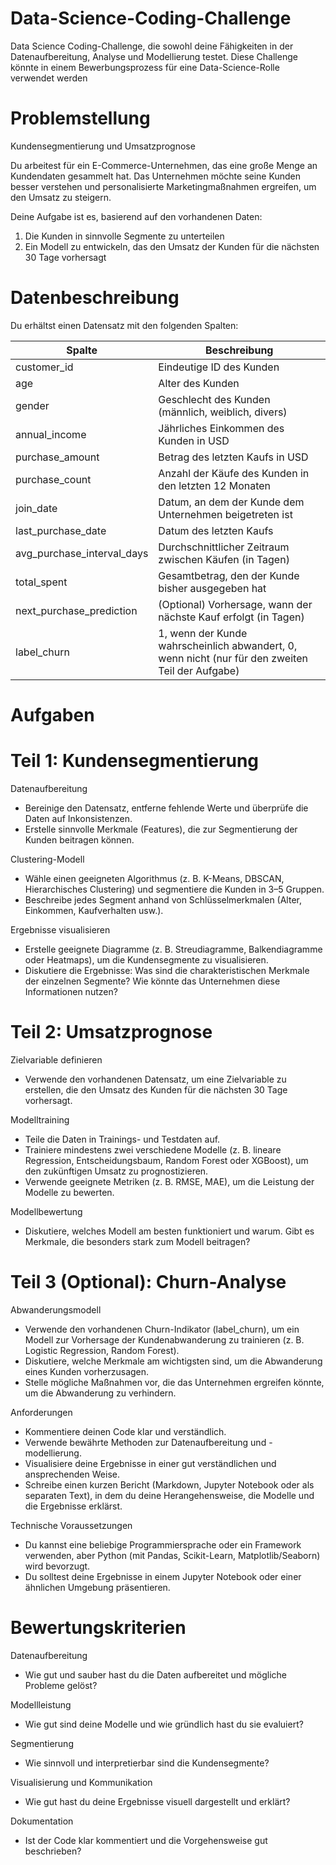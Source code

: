 # Data-Science-Coding-Challenge
Data Science Coding-Challenge, die sowohl deine Fähigkeiten in der Datenaufbereitung, Analyse und Modellierung testet. Diese Challenge könnte in einem Bewerbungsprozess für eine Data-Science-Rolle verwendet werden

# Problemstellung

Kundensegmentierung und Umsatzprognose

Du arbeitest für ein E-Commerce-Unternehmen, das eine große Menge an Kundendaten gesammelt hat. Das Unternehmen möchte seine Kunden besser verstehen und personalisierte Marketingmaßnahmen ergreifen, um den Umsatz zu steigern.

Deine Aufgabe ist es, basierend auf den vorhandenen Daten:
 1. Die Kunden in sinnvolle Segmente zu unterteilen
 2. Ein Modell zu entwickeln, das den Umsatz der Kunden für die nächsten 30 Tage vorhersagt

# Datenbeschreibung
Du erhältst einen Datensatz mit den folgenden Spalten:

| Spalte                     | Beschreibung                                                                                     |
|----------------------------|--------------------------------------------------------------------------------------------------|
| customer_id                | Eindeutige ID des Kunden                                                                         |
| age	                     | Alter des Kunden                                                                                 |
| gender                     | Geschlecht des Kunden (männlich, weiblich, divers)                                               |
| annual_income              | Jährliches Einkommen des Kunden in USD                                                           |
| purchase_amount            | Betrag des letzten Kaufs in USD                                                                  |	                
| purchase_count             | Anzahl der Käufe des Kunden in den letzten 12 Monaten                                            |                 
| join_date	                 | Datum, an dem der Kunde dem Unternehmen beigetreten ist                                          |                 
| last_purchase_date         | Datum des letzten Kaufs	                                                                        |
| avg_purchase_interval_days | Durchschnittlicher Zeitraum zwischen Käufen (in Tagen)                                           |            
| total_spent                | Gesamtbetrag, den der Kunde bisher ausgegeben hat                                                |
| next_purchase_prediction	 | (Optional) Vorhersage, wann der nächste Kauf erfolgt (in Tagen)                                  |
| label_churn	             | 1, wenn der Kunde wahrscheinlich abwandert, 0, wenn nicht (nur für den zweiten Teil der Aufgabe) |





# Aufgaben


# Teil 1: Kundensegmentierung

Datenaufbereitung
- Bereinige den Datensatz, entferne fehlende Werte und überprüfe die Daten auf Inkonsistenzen.
- Erstelle sinnvolle Merkmale (Features), die zur Segmentierung der Kunden beitragen können.

Clustering-Modell
- Wähle einen geeigneten Algorithmus (z. B. K-Means, DBSCAN, Hierarchisches Clustering) und segmentiere die Kunden in 3–5 Gruppen.
- Beschreibe jedes Segment anhand von Schlüsselmerkmalen (Alter, Einkommen, Kaufverhalten usw.).

Ergebnisse visualisieren
- Erstelle geeignete Diagramme (z. B. Streudiagramme, Balkendiagramme oder Heatmaps), um die Kundensegmente zu visualisieren.
- Diskutiere die Ergebnisse: Was sind die charakteristischen Merkmale der einzelnen Segmente? Wie könnte das Unternehmen diese Informationen nutzen?


# Teil 2: Umsatzprognose

Zielvariable definieren
- Verwende den vorhandenen Datensatz, um eine Zielvariable zu erstellen, die den Umsatz des Kunden für die nächsten 30 Tage vorhersagt.

Modelltraining
- Teile die Daten in Trainings- und Testdaten auf.
- Trainiere mindestens zwei verschiedene Modelle (z. B. lineare Regression, Entscheidungsbaum, Random Forest oder XGBoost), um den zukünftigen Umsatz zu prognostizieren.
- Verwende geeignete Metriken (z. B. RMSE, MAE), um die Leistung der Modelle zu bewerten.

Modellbewertung
- Diskutiere, welches Modell am besten funktioniert und warum. Gibt es Merkmale, die besonders stark zum Modell beitragen?


# Teil 3 (Optional): Churn-Analyse

Abwanderungsmodell
- Verwende den vorhandenen Churn-Indikator (label_churn), um ein Modell zur Vorhersage der Kundenabwanderung zu trainieren (z. B. Logistic Regression, Random Forest).
- Diskutiere, welche Merkmale am wichtigsten sind, um die Abwanderung eines Kunden vorherzusagen.
- Stelle mögliche Maßnahmen vor, die das Unternehmen ergreifen könnte, um die Abwanderung zu verhindern.

Anforderungen
- Kommentiere deinen Code klar und verständlich.
- Verwende bewährte Methoden zur Datenaufbereitung und -modellierung.
- Visualisiere deine Ergebnisse in einer gut verständlichen und ansprechenden Weise.
- Schreibe einen kurzen Bericht (Markdown, Jupyter Notebook oder als separaten Text), in dem du deine Herangehensweise, die Modelle und die Ergebnisse erklärst.


Technische Voraussetzungen
- Du kannst eine beliebige Programmiersprache oder ein Framework verwenden, aber Python (mit Pandas, Scikit-Learn, Matplotlib/Seaborn) wird bevorzugt.
- Du solltest deine Ergebnisse in einem Jupyter Notebook oder einer ähnlichen Umgebung präsentieren.

# Bewertungskriterien

Datenaufbereitung                
- Wie gut und sauber hast du die Daten aufbereitet und mögliche Probleme gelöst? 

Modellleistung                   
- Wie gut sind deine Modelle und wie gründlich hast du sie evaluiert?  

Segmentierung                    
- Wie sinnvoll und interpretierbar sind die Kundensegmente?    

Visualisierung und Kommunikation  
- Wie gut hast du deine Ergebnisse visuell dargestellt und erklärt? 

Dokumentation                     
- Ist der Code klar kommentiert und die Vorgehensweise gut beschrieben?          
 